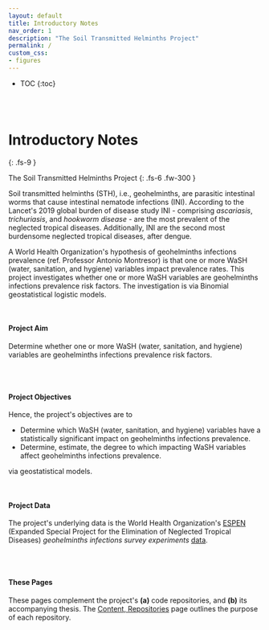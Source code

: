 ```yaml
---
layout: default
title: Introductory Notes
nav_order: 1
description: "The Soil Transmitted Helminths Project"
permalink: /
custom_css:
- figures
---
```



- TOC
{:toc}

<br>
<br>

# Introductory Notes
{: .fs-9 }

The Soil Transmitted Helminths Project
{: .fs-6 .fw-300 }


Soil transmitted helminths (STH), i.e., geohelminths, are parasitic intestinal worms that cause intestinal nematode 
infections (INI).  According to the Lancet's 2019 global burden of disease study INI - comprising *ascariasis*, *trichuriasis*, 
and *hookworm disease* - are the most prevalent of the neglected tropical diseases.  Additionally, INI are the second most 
burdensome neglected tropical diseases, after dengue.


A World Health Organization's hypothesis of geohelminths infections prevalence (ref. Professor Antonio Montresor) is that one 
or more WaSH (water, sanitation, and hygiene) variables impact prevalence rates.  This project investigates whether one or 
more WaSH variables are geohelminths infections prevalence risk factors.  The investigation is via Binomial geostatistical 
logistic models.

<br>

#### **Project Aim**
<p style="margin-top: 10px; margin-bottom: 30px">
Determine whether one or more WaSH (water, sanitation, and hygiene) variables are geohelminths infections prevalence risk factors.</p>

<br>

#### **Project Objectives**
<p style="margin-top: 10px; margin-bottom: 0px">
Hence, the project's objectives are to</p>

* Determine which WaSH (water, sanitation, and hygiene) variables have a statistically significant impact on geohelminths infections prevalence.
* Determine, estimate, the degree to which impacting WaSH variables affect geohelminths infections prevalence.

via geostatistical models.

<br>

#### **Project Data**
<p style="margin-top: 10px; margin-bottom: 30px">
The project's underlying data is the World Health Organization's <a href="https://espen.afro.who.int/" target="_blank">ESPEN</a>
(Expanded Special Project for the Elimination of Neglected Tropical Diseases) <i>geohelminths infections survey
experiments</i> <a href="https://admin.espen.afro.who.int/docs/api" target="_blank">data</a>.</p>

<br>

#### <b>These Pages</b>

<p style="margin-top: 10px; margin-bottom: 30px">
These pages complement the project's <b>(a)</b> code repositories, and <b>(b)</b> its accompanying 
thesis.  The <a href="/hub">Content, Repositories</a> page outlines the purpose of each repository.</p>

<br>
<br>

<br>
<br>

<br>
<br>

<br>
<br>